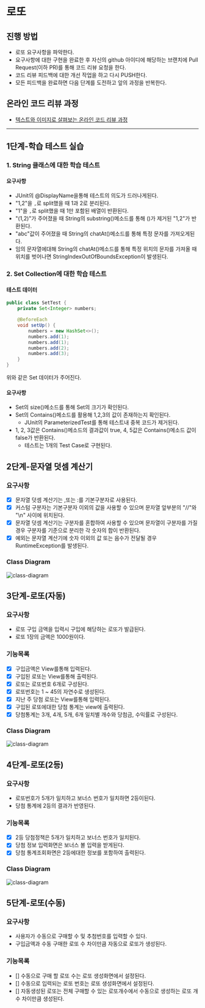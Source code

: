 # 로또
## 진행 방법
* 로또 요구사항을 파악한다.
* 요구사항에 대한 구현을 완료한 후 자신의 github 아이디에 해당하는 브랜치에 Pull Request(이하 PR)를 통해 코드 리뷰 요청을 한다.
* 코드 리뷰 피드백에 대한 개선 작업을 하고 다시 PUSH한다.
* 모든 피드백을 완료하면 다음 단계를 도전하고 앞의 과정을 반복한다.

## 온라인 코드 리뷰 과정
* [텍스트와 이미지로 살펴보는 온라인 코드 리뷰 과정](https://github.com/next-step/nextstep-docs/tree/master/codereview)

---

## 1단계-학습 테스트 실습
### 1. String 클래스에 대한 학습 테스트
#### 요구사항
- JUnit의 @DisplayName을통해 테스트의 의도가 드러나게된다.
- "1,2"을 `,`로 split했을 때 1과 2로 분리된다.
- "1"을 `,`로 split했을 때 1만 포함된 배열이 반환된다.
- "(1,2)"가 주어졌을 때 String의 substring()메소드를 통해 ()가 제거된 "1,2"가 반환된다.
- "abc"값이 주어졌을 때 String의 chatAt()메소드를 통해 특정 문자를 가져오게된다.
- 임의 문자열에대해 String의 chatAt()메소드를 통해 특정 위치의 문자를 가져올 때 위치를 벗어나면 StringIndexOutOfBoundsException이 발생된다.
### 2. Set Collection에 대한 학습 테스트
#### 테스트 데이터
``` java
public class SetTest {
    private Set<Integer> numbers;

    @BeforeEach
    void setUp() {
        numbers = new HashSet<>();
        numbers.add(1);
        numbers.add(1);
        numbers.add(2);
        numbers.add(3);
    }
}
```
위와 같은 Set 데이터가 주어진다.
#### 요구사항
- Set의 size()메소드를 통해 Set의 크기가 확인된다.
- Set의 Contains()메소드를 활용해 1,2,3의 값이 존재하는지 확인된다.
  - JUnit의 ParameterizedTest를 통해 테스트내 중복 코드가 제거된다.
- 1, 2, 3값은 Contains()메소드의 결과값이 true, 4, 5값은 Contains()메소드 값이 false가 반환된다.
  - 테스트는 1개의 Test Case로 구현된다.

## 2단계-문자열 덧셈 계산기
### 요구사항
- [x] 문자열 덧셈 계산기는 ,또는 :를 기본구분자로 사용된다.
- [x] 커스텀 구분자는 기본구분자 이외의 값을 사용할 수 있으며 문자열 앞부분의 "//"와 "\n" 사이에 위치된다.
- [x] 문자열 덧셈 계산기는 구분자를 혼합하여 사용할 수 있으며 문자열이 구분자를 가질경우 구분자를 기준으로 분리한 각 숫자의 합이 반환된다.
- [x] 예외는 문자열 계산기에 숫자 이외의 값 또는 음수가 전달될 경우 RuntimeException를 발생된다.

### Class Diagram
![class-diagram](http://www.plantuml.com/plantuml/proxy?src=https://raw.githubusercontent.com/LuneChaser/java-lotto-pro/step2/classdiagram/StringCalcurator.pu)

## 3단계-로또(자동)
### 요구사항
- 로또 구입 금액을 입력시 구입에 해당하는 로또가 발급된다.
- 로또 1장의 금액은 1000원이다.

### 기능목록
- [x] 구입금액은 View를통해 입력된다.
- [x] 구입된 로또는 View를통해 출력된다.
- [x] 로또는 로또번호 6개로 구성된다.
- [x] 로또번호는 1 ~ 45의 자연수로 생성된다.
- [x] 지난 주 당첨 로또는 View를통해 입력된다.
- [x] 구입된 로또에대한 당첨 통계는 view에 출력된다.
- [x] 당첨통계는 3개, 4개, 5개, 6개 일치별 개수와 당첨금, 수익률로 구성된다.

### Class Diagram
![class-diagram](http://www.plantuml.com/plantuml/proxy?src=https://raw.githubusercontent.com/LuneChaser/java-lotto-pro/step3/classdiagram/Lotto_3step.pu)

## 4단계-로또(2등)
### 요구사항
 - 로또번호가 5개가 일치하고 보너스 번호가 일치하면 2등이된다.
 - 당첨 통계에 2등의 결과가 반영된다.

### 기능목록
 - [x] 2등 당첨정책은 5개가 일치하고 보너스 번호가 일치된다.
 - [x] 당첨 정보 입력화면은 보너스 볼 입력을 받게된다.
 - [x] 당첨 통계조회화면은 2등에대한 정보를 포함하여 출력된다.
 
### Class Diagram
![class-diagram](http://www.plantuml.com/plantuml/proxy?src=https://raw.githubusercontent.com/LuneChaser/java-lotto-pro/step4/classdiagram/Lotto_4step.pu)

## 5단계-로또(수동)
### 요구사항
- 사용자가 수동으로 구매할 수 및 추첨번호를 입력할 수 있다.
- 구입금액과 수동 구매한 로또 수 차이만큼 자동으로 로또가 생성된다.

### 기능목록
- [] 수동으로 구매 할 로또 수는 로또 생성화면에서 설정된다.
- [] 수동으로 입력되는 로또 번호는 로또 생성화면에서 설정된다.
- [] 자동생성된 로또는 전체 구매할 수 있는 로또개수에서 수동으로 생성하는 로또 개수 차이만큼 생성된다.